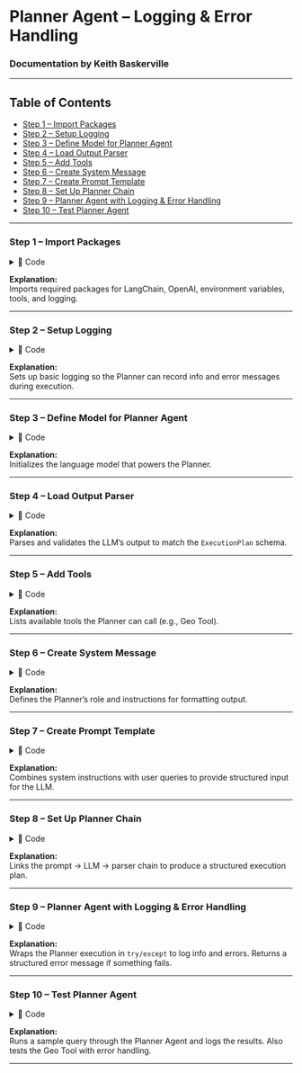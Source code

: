 # Planner Agent – Logging & Error Handling  
### Documentation by Keith Baskerville  

---
## Table of Contents  
- [Step 1 – Import Packages](#step-1--import-packages)  
- [Step 2 – Setup Logging](#step-2--setup-logging)  
- [Step 3 – Define Model for Planner Agent](#step-3--define-model-for-planner-agent)  
- [Step 4 – Load Output Parser](#step-4--load-output-parser)  
- [Step 5 – Add Tools](#step-5--add-tools)  
- [Step 6 – Create System Message](#step-6--create-system-message)  
- [Step 7 – Create Prompt Template](#step-7--create-prompt-template)  
- [Step 8 – Set Up Planner Chain](#step-8--set-up-planner-chain)  
- [Step 9 – Planner Agent with Logging & Error Handling](#step-9--planner-agent-with-logging--error-handling)  
- [Step 10 – Test Planner Agent](#step-10--test-planner-agent)  

---

### Step 1 – Import Packages  
<details>
<summary>📂 Code</summary>

```python
from langchain_core.prompts import ChatPromptTemplate
from langchain_core.output_parsers import PydanticOutputParser
from langchain_openai import ChatOpenAI
from app.models.schemas import ExecutionPlan
from app.tools import geo_tools
import os
from dotenv import load_dotenv
import logging

load_dotenv()
OPENAI_API_KEY = os.getenv("OPENAI_API_KEY")
```

</details>

**Explanation:**  
Imports required packages for LangChain, OpenAI, environment variables, tools, and logging.  

---

### Step 2 – Setup Logging  
<details>
<summary>📂 Code</summary>

```python
logging.basicConfig(
    level=logging.INFO,
    format="%(asctime)s [%(levelname)s] %(message)s",
    handlers=[logging.StreamHandler()]
)
```

</details>

**Explanation:**  
Sets up basic logging so the Planner can record info and error messages during execution.  

---

### Step 3 – Define Model for Planner Agent  
<details>
<summary>📂 Code</summary>

```python
planner_llm = ChatOpenAI(
    model="gpt-4o-mini",
    temperature=0,
    openai_api_key=OPENAI_API_KEY
)
```

</details>

**Explanation:**  
Initializes the language model that powers the Planner.  

---

### Step 4 – Load Output Parser  
<details>
<summary>📂 Code</summary>

```python
plan_parser = PydanticOutputParser(pydantic_object=ExecutionPlan)
```

</details>

**Explanation:**  
Parses and validates the LLM’s output to match the `ExecutionPlan` schema.  

---

### Step 5 – Add Tools  
<details>
<summary>📂 Code</summary>

```python
AVAILABLE_TOOLS = [geo_tools.geo_tool]
tool_descriptions = [f"- {t.name}: {t.description}" for t in AVAILABLE_TOOLS]
```

</details>

**Explanation:**  
Lists available tools the Planner can call (e.g., Geo Tool).  

---

### Step 6 – Create System Message  
<details>
<summary>📂 Code</summary>

```python
system_message = f"""
You are a research planner. Break the user's query into a list of ordered steps.

You have access to the following tools:

{chr(10).join(tool_descriptions)}

Important guidelines:
- Use `geo_lookup` when you need location-specific information.
- Keep concise
- Always return steps as JSON following these format instructions:
{{format_instructions}}
- Do not include any text outside of the JSON.
"""
```

</details>

**Explanation:**  
Defines the Planner’s role and instructions for formatting output.  

---

### Step 7 – Create Prompt Template  
<details>
<summary>📂 Code</summary>

```python
planner_prompt = ChatPromptTemplate.from_messages([
   ("system", system_message),
   ("human", "{query}")
])
```

</details>

**Explanation:**  
Combines system instructions with user queries to provide structured input for the LLM.  

---

### Step 8 – Set Up Planner Chain  
<details>
<summary>📂 Code</summary>

```python
planner_chain = (
    planner_prompt.partial(format_instructions=plan_parser.get_format_instructions())
    | planner_llm
    | plan_parser
)
```

</details>

**Explanation:**  
Links the prompt → LLM → parser chain to produce a structured execution plan.  

---

### Step 9 – Planner Agent with Logging & Error Handling  
<details>
<summary>📂 Code</summary>

```python
def planner_agent(query: str):
    try:
        logging.info(f"Planner Agent invoked with query: {query}")
        result = planner_chain.invoke({"query": query})
        logging.info("Planner Agent successfully generated plan.")
        return result
    except Exception as e:
        logging.error(f"Error in planner_agent: {e}", exc_info=True)
        return {"error": str(e)}
```

</details>

**Explanation:**  
Wraps the Planner execution in `try/except` to log info and errors. Returns a structured error message if something fails.  

---

### Step 10 – Test Planner Agent  
<details>
<summary>📂 Code</summary>

```python
if __name__ == "__main__":
    test_query = "Help me create a plan to look for housing in my area"
    
    plan_result = planner_agent(test_query)
    print("Planner Agent Output:")
    print(plan_result)

    # Optional: Test Geo Tool with logging
    try:
        logging.info("Testing geo tool...")
        geo_output = geo_tools.geo_tool.invoke({"ip": None}, verbose=True)
        print(geo_output)
    except Exception as e:
        logging.error(f"Geo tool error: {e}", exc_info=True)
```

</details>

**Explanation:**  
Runs a sample query through the Planner Agent and logs the results. Also tests the Geo Tool with error handling.  

---

